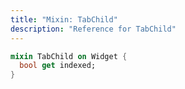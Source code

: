```yaml
---
title: "Mixin: TabChild"
description: "Reference for TabChild"
---
```


```dart
mixin TabChild on Widget {
  bool get indexed;
}
```
